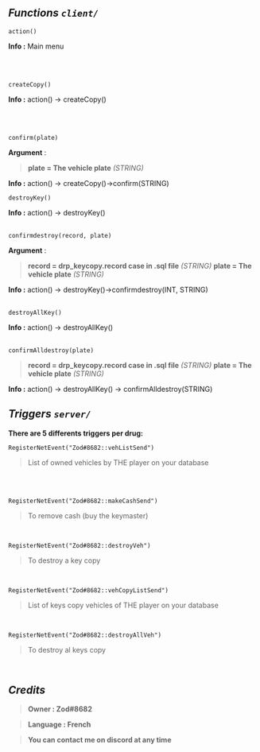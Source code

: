 ## _Functions `client/`_<br/>

```
action()
```
**Info :** Main menu

<br/><br/>

```
createCopy()
```

**Info :** action() → createCopy()

<br/><br/>

```
confirm(plate)
```

**Argument** :<br/>

>  **plate = The vehicle plate**  _(STRING)_

**Info :** action() → createCopy()->confirm(STRING)
<br/>

```
destroyKey()
```

**Info :** action() → destroyKey()
<br/><br/>

```
confirmdestroy(record, plate)
```

**Argument** :<br/>

>  **record = drp_keycopy.record case in .sql file**  _(STRING)_
>  **plate = The vehicle plate**  _(STRING)_

  

**Info :** action() → destroyKey()->confirmdestroy(INT, STRING)
<br/><br/>

```
destroyAllKey()
```
  

**Info :** action() → destroyAllKey()
<br/><br/>

```
confirmAlldestroy(plate)
```
  
>  **record = drp_keycopy.record case in .sql file**  _(STRING)_
>  **plate = The vehicle plate**  _(STRING)_

**Info :** action() → destroyAllKey() → confirmAlldestroy(STRING)
<br/>



## _Triggers `server/`_

**There are 5 differents triggers per drug:**

  

```
RegisterNetEvent("Zod#8682::vehListSend")
```

> List of owned vehicles by THE player on your database

  

<br/><br/>

  

```
RegisterNetEvent("Zod#8682::makeCashSend")
```

> To remove cash (buy the keymaster)

  

<br/>

  

```
RegisterNetEvent("Zod#8682::destroyVeh")
```

> To destroy a key copy

  

<br/>



```
RegisterNetEvent("Zod#8682::vehCopyListSend")
```

> List of keys copy vehicles of THE player on your database

  

<br/>


```
RegisterNetEvent("Zod#8682::destroyAllVeh")
```

> To destroy al keys copy

  

<br/>

  

## _Credits_

>  **Owner : Zod#8682**  <br/>

>  **Language : French**  <br/>

>  **You can contact me on discord at any time**
